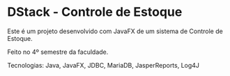 # DStack - Controle de Estoque #

Este é um projeto desenvolvido com JavaFX de um sistema de Controle de Estoque.

Feito no 4º semestre da faculdade.

Tecnologias:
Java, JavaFX, JDBC, MariaDB, JasperReports, Log4J